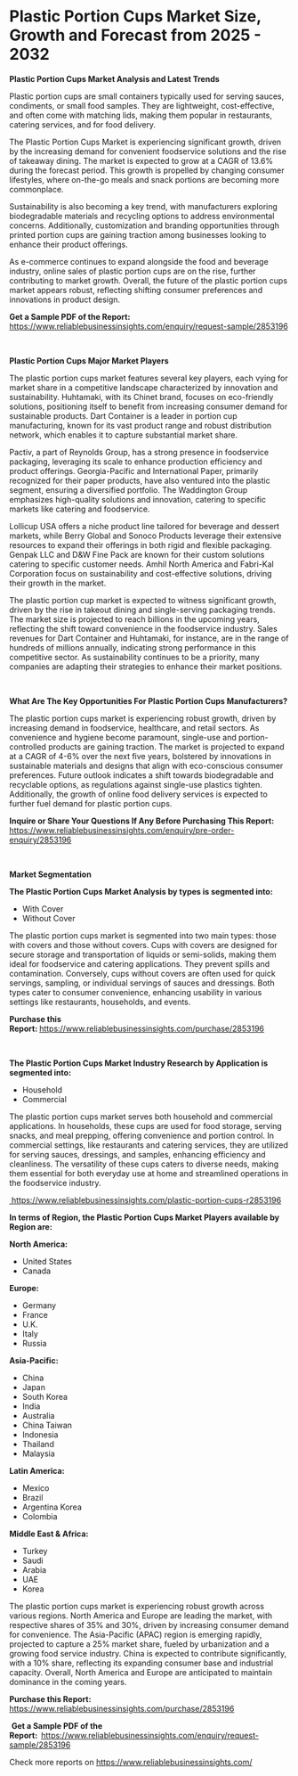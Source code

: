 <p><h1>Plastic Portion Cups Market Size, Growth and Forecast from 2025 - 2032</h1></p><p><strong>Plastic Portion Cups Market Analysis and Latest Trends</strong></p>
<p><p>Plastic portion cups are small containers typically used for serving sauces, condiments, or small food samples. They are lightweight, cost-effective, and often come with matching lids, making them popular in restaurants, catering services, and for food delivery.</p><p>The Plastic Portion Cups Market is experiencing significant growth, driven by the increasing demand for convenient foodservice solutions and the rise of takeaway dining. The market is expected to grow at a CAGR of 13.6% during the forecast period. This growth is propelled by changing consumer lifestyles, where on-the-go meals and snack portions are becoming more commonplace. </p><p>Sustainability is also becoming a key trend, with manufacturers exploring biodegradable materials and recycling options to address environmental concerns. Additionally, customization and branding opportunities through printed portion cups are gaining traction among businesses looking to enhance their product offerings. </p><p>As e-commerce continues to expand alongside the food and beverage industry, online sales of plastic portion cups are on the rise, further contributing to market growth. Overall, the future of the plastic portion cups market appears robust, reflecting shifting consumer preferences and innovations in product design.</p></p>
<p><strong>Get a Sample PDF of the Report:&nbsp;</strong> <a href="https://www.reliablebusinessinsights.com/enquiry/request-sample/2853196?utm_campaign=3170&utm_medium=2&utm_source=Github&utm_content=ia&utm_term=11032025&utm_id=plastic-portion-cups">https://www.reliablebusinessinsights.com/enquiry/request-sample/2853196</a></p>
<p>&nbsp;</p>
<p><strong>Plastic Portion Cups Major Market Players</strong></p>
<p><p>The plastic portion cups market features several key players, each vying for market share in a competitive landscape characterized by innovation and sustainability. Huhtamaki, with its Chinet brand, focuses on eco-friendly solutions, positioning itself to benefit from increasing consumer demand for sustainable products. Dart Container is a leader in portion cup manufacturing, known for its vast product range and robust distribution network, which enables it to capture substantial market share. </p><p>Pactiv, a part of Reynolds Group, has a strong presence in foodservice packaging, leveraging its scale to enhance production efficiency and product offerings. Georgia-Pacific and International Paper, primarily recognized for their paper products, have also ventured into the plastic segment, ensuring a diversified portfolio. The Waddington Group emphasizes high-quality solutions and innovation, catering to specific markets like catering and foodservice.</p><p>Lollicup USA offers a niche product line tailored for beverage and dessert markets, while Berry Global and Sonoco Products leverage their extensive resources to expand their offerings in both rigid and flexible packaging. Genpak LLC and D&W Fine Pack are known for their custom solutions catering to specific customer needs. Amhil North America and Fabri-Kal Corporation focus on sustainability and cost-effective solutions, driving their growth in the market.</p><p>The plastic portion cup market is expected to witness significant growth, driven by the rise in takeout dining and single-serving packaging trends. The market size is projected to reach billions in the upcoming years, reflecting the shift toward convenience in the foodservice industry. Sales revenues for Dart Container and Huhtamaki, for instance, are in the range of hundreds of millions annually, indicating strong performance in this competitive sector. As sustainability continues to be a priority, many companies are adapting their strategies to enhance their market positions.</p></p>
<p>&nbsp;</p>
<p><strong>What Are The Key Opportunities For Plastic Portion Cups Manufacturers?</strong></p>
<p><p>The plastic portion cups market is experiencing robust growth, driven by increasing demand in foodservice, healthcare, and retail sectors. As convenience and hygiene become paramount, single-use and portion-controlled products are gaining traction. The market is projected to expand at a CAGR of 4-6% over the next five years, bolstered by innovations in sustainable materials and designs that align with eco-conscious consumer preferences. Future outlook indicates a shift towards biodegradable and recyclable options, as regulations against single-use plastics tighten. Additionally, the growth of online food delivery services is expected to further fuel demand for plastic portion cups.</p></p>
<p><strong>Inquire or Share Your Questions If Any Before Purchasing This Report:</strong> <a href="https://www.reliablebusinessinsights.com/enquiry/pre-order-enquiry/2853196?utm_campaign=3170&utm_medium=2&utm_source=Github&utm_content=ia&utm_term=11032025&utm_id=plastic-portion-cups">https://www.reliablebusinessinsights.com/enquiry/pre-order-enquiry/2853196</a></p>
<p>&nbsp;</p>
<p><strong>Market Segmentation</strong></p>
<p><strong>The Plastic Portion Cups Market Analysis by types is segmented into:</strong></p>
<p><ul><li>With Cover</li><li>Without Cover</li></ul></p>
<p><p>The plastic portion cups market is segmented into two main types: those with covers and those without covers. Cups with covers are designed for secure storage and transportation of liquids or semi-solids, making them ideal for foodservice and catering applications. They prevent spills and contamination. Conversely, cups without covers are often used for quick servings, sampling, or individual servings of sauces and dressings. Both types cater to consumer convenience, enhancing usability in various settings like restaurants, households, and events.</p></p>
<p><strong>Purchase this Report:&nbsp;</strong><a href="https://www.reliablebusinessinsights.com/purchase/2853196?utm_campaign=3170&utm_medium=2&utm_source=Github&utm_content=ia&utm_term=11032025&utm_id=plastic-portion-cups">https://www.reliablebusinessinsights.com/purchase/2853196</a></p>
<p>&nbsp;</p>
<p><strong>The Plastic Portion Cups Market Industry Research by Application is segmented into:</strong></p>
<p><ul><li>Household</li><li>Commercial</li></ul></p>
<p><p>The plastic portion cups market serves both household and commercial applications. In households, these cups are used for food storage, serving snacks, and meal prepping, offering convenience and portion control. In commercial settings, like restaurants and catering services, they are utilized for serving sauces, dressings, and samples, enhancing efficiency and cleanliness. The versatility of these cups caters to diverse needs, making them essential for both everyday use at home and streamlined operations in the foodservice industry.</p></p>
<p><a href="https://www.reliablebusinessinsights.com/plastic-portion-cups-r2853196?utm_campaign=3170&utm_medium=2&utm_source=Github&utm_content=ia&utm_term=11032025&utm_id=plastic-portion-cups">&nbsp;https://www.reliablebusinessinsights.com/plastic-portion-cups-r2853196</a></p>
<p><strong>In terms of Region, the Plastic Portion Cups Market Players available by Region are:</strong></p>
<p>
    <p> <strong> North America: </strong>
        <ul>
            <li>United States</li>
            <li>Canada</li>
        </ul>
        </p> 
    <p> <strong> Europe: </strong>
        <ul>
            <li>Germany</li>
            <li>France</li>
            <li>U.K.</li>
            <li>Italy</li>
            <li>Russia</li>
        </ul>
        </p> 
    <p> <strong> Asia-Pacific: </strong>
        <ul>
            <li>China</li>
            <li>Japan</li>
            <li>South Korea</li>
            <li>India</li>
            <li>Australia</li>
            <li>China Taiwan</li>
            <li>Indonesia</li>
            <li>Thailand</li>
            <li>Malaysia</li>
        </ul>
        </p> 
    <p> <strong> Latin America: </strong>
        <ul>
            <li>Mexico</li>
            <li>Brazil</li>
            <li>Argentina Korea</li>
            <li>Colombia</li>
        </ul>
        </p> 
    <p> <strong> Middle East & Africa: </strong>
        <ul>
            <li>Turkey</li>
            <li>Saudi</li>
            <li>Arabia</li>
            <li>UAE</li>
            <li>Korea</li>
        </ul>
    </p>
    </p>
<p><p>The plastic portion cups market is experiencing robust growth across various regions. North America and Europe are leading the market, with respective shares of 35% and 30%, driven by increasing consumer demand for convenience. The Asia-Pacific (APAC) region is emerging rapidly, projected to capture a 25% market share, fueled by urbanization and a growing food service industry. China is expected to contribute significantly, with a 10% share, reflecting its expanding consumer base and industrial capacity. Overall, North America and Europe are anticipated to maintain dominance in the coming years.</p></p>
<p><strong>Purchase this Report: </strong><a href="https://www.reliablebusinessinsights.com/purchase/2853196?utm_campaign=3170&utm_medium=2&utm_source=Github&utm_content=ia&utm_term=11032025&utm_id=plastic-portion-cups">https://www.reliablebusinessinsights.com/purchase/2853196</a></p>
<p>&nbsp;<strong>Get a Sample PDF of the Report:&nbsp;&nbsp;</strong><a href="https://www.reliablebusinessinsights.com/enquiry/request-sample/2853196?utm_campaign=3170&utm_medium=2&utm_source=Github&utm_content=ia&utm_term=11032025&utm_id=plastic-portion-cups">https://www.reliablebusinessinsights.com/enquiry/request-sample/2853196</a></p>
<p><strong></strong></p>
<p>Check more reports on <a href="https://www.reliablebusinessinsights.com/?utm_campaign=3170&utm_medium=2&utm_source=Github&utm_content=ia&utm_term=11032025&utm_id=plastic-portion-cups">https://www.reliablebusinessinsights.com/</a></p>